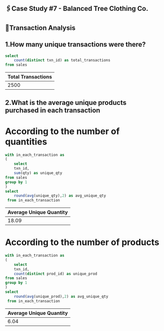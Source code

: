 ## 🖇️Case Study #7 - Balanced Tree Clothing Co.
## 📎Transaction Analysis

## 1.How many unique transactions were there? 
```sql	 
select 
	count(distinct txn_id) as total_transactions 
from sales	
```
| Total Transactions |
|---------------------|
|        2500         |

## 2.What is the average unique products purchased in each transaction
# According to the number of quantities
````sql
with in_each_transaction as 
(
	select 
	txn_id,
	sum(qty) as unique_qty
from sales 
group by 1
)
select 
	round(avg(unique_qty),2) as avg_unique_qty
 from in_each_transaction
````
| Average Unique Quantity |
|-------------------------|
|         18.09           |

# According to the number of products
````sql
with in_each_transaction as 
(
	select 
	txn_id,
	count(distinct prod_id) as unique_prod
from sales 
group by 1
)
select 
	round(avg(unique_prod),2) as avg_unique_qty
 from in_each_transaction
````
| Average Unique Quantity |
|-------------------------|
|         6.04            |
